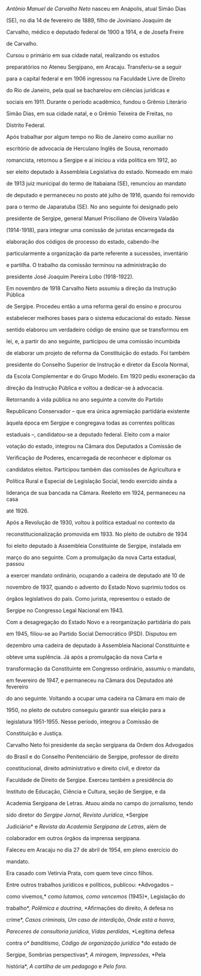 

*Antônio Manuel de Carvalho Neto* nasceu em Anápolis, atual Simão Dias

(SE), no dia 14 de fevereiro de 1889, filho de Joviniano Joaquim de

Carvalho, médico e deputado federal de 1900 a 1914, e de Josefa Freire

de Carvalho.



Cursou o primário em sua cidade natal, realizando os estudos

preparatórios no Ateneu Sergipano, em Aracaju. Transferiu-se a seguir

para a capital federal e em 1906 ingressou na Faculdade Livre de Direito

do Rio de Janeiro, pela qual se bacharelou em ciências jurídicas e

sociais em 1911. Durante o período acadêmico, fundou o Grêmio Literário

Simão Dias, em sua cidade natal, e o Grêmio Teixeira de Freitas, no

Distrito Federal.



Após trabalhar por algum tempo no Rio de Janeiro como auxiliar no

escritório de advocacia de Herculano Inglês de Sousa, renomado

romancista, retornou a Sergipe e aí iniciou a vida política em 1912, ao

ser eleito deputado à Assembleia Legislativa do estado. Nomeado em maio

de 1913 juiz municipal do termo de ltabaiana (SE), renunciou ao mandato

de deputado e permaneceu no posto até julho de 1916, quando foi removido

para o termo de Japaratuba (SE). No ano seguinte foi designado pelo

presidente de Sergipe, general Manuel Prisciliano de Oliveira Valadão

(1914-1918), para integrar uma comissão de juristas encarregada da

elaboração dos códigos de processo do estado, cabendo-lhe

particularmente a organização da parte referente a sucessões, inventário

e partilha. O trabalho da comissão terminou na administração do

presidente José Joaquim Pereira Lobo (1918-1922).



Em novembro de 1918 Carvalho Neto assumiu a direção da Instrução Pública

de Sergipe. Procedeu então a uma reforma geral do ensino e procurou

estabelecer melhores bases para o sistema educacional do estado. Nesse

sentido elaborou um verdadeiro código de ensino que se transformou em

lei, e, a partir do ano seguinte, participou de uma comissão incumbida

de elaborar um projeto de reforma da Constituição do estado. Foi também

presidente do Conselho Superior de Instrução e diretor da Escola Normal,

da Escola Complementar e do Grupo Modelo. Em 1920 pediu exoneração da

direção da Instrução Pública e voltou a dedicar-se à advocacia.



Retornando à vida pública no ano seguinte a convite do Partido

Republicano Conservador – que era única agremiação partidária existente

àquela época em Sergipe e congregava todas as correntes políticas

estaduais –, candidatou-se a deputado federal. Eleito com a maior

votação do estado, integrou na Câmara dos Deputados a Comissão de

Verificação de Poderes, encarregada de reconhecer e diplomar os

candidatos eleitos. Participou também das comissões de Agricultura e

Política Rural e Especial de Legislação Social, tendo exercido ainda a

liderança de sua bancada na Câmara. Reeleito em 1924, permaneceu na casa

até 1926.



Após a Revolução de 1930, voltou à política estadual no contexto da

reconstitucionalização promovida em 1933. No pleito de outubro de 1934

foi eleito deputado à Assembleia Constituinte de Sergipe, instalada em

março do ano seguinte. Com a promulgação da nova Carta estadual, passou

a exercer mandato ordinário, ocupando a cadeira de deputado até 10 de

novembro de 1937, quando o advento do Estado Novo suprimiu todos os

órgãos legislativos do país. Como jurista, representou o estado de

Sergipe no Congresso Legal Nacional em 1943.



Com a desagregação do Estado Novo e a reorganização partidária do país

em 1945, filiou-se ao Partido Social Democrático (PSD). Disputou em

dezembro uma cadeira de deputado à Assembleia Nacional Constituinte e

obteve uma suplência. Já após a promulgação da nova Carta e

transformação da Constituinte em Congresso ordinário, assumiu o mandato,

em fevereiro de 1947, e permaneceu na Câmara dos Deputados até fevereiro

do ano seguinte. Voltando a ocupar uma cadeira na Câmara em maio de

1950, no pleito de outubro conseguiu garantir sua eleição para a

legislatura 1951-1955. Nesse período, integrou a Comissão de

Constituição e Justiça.



Carvalho Neto foi presidente da seção sergipana da Ordem dos Advogados

do Brasil e do Conselho Penitenciário de Sergipe, professor de direito

constitucional, direito administrativo e direito civil, e diretor da

Faculdade de Direito de Sergipe. Exerceu também a presidência do

Instituto de Educação, Ciência e Cultura, seção de Sergipe, e da

Academia Sergipana de Letras. Atuou ainda no campo do jornalismo, tendo

sido diretor do *Sergipe Jornal*, *Revista Jurídica*, *Sergipe

Judiciário* e *Revista da Academia Sergipana de Letras*, além de

colaborador em outros órgãos da imprensa sergipana.



Faleceu em Aracaju no dia 27 de abril de 1954, em pleno exercício do

mandato.



Era casado com Vetirvia Prata, com quem teve cinco filhos.



Entre outros trabalhos jurídicos e políticos, publicou: *Advogados –

como vivemos,* *como lutamos, como vencemos* (1945)*, Legislação do

trabalho*, *Polêmica e doutrina*, *Afirmações do direito, A defesa no

crime*, *Casos criminais, Um caso de interdição*, *Onde* *está a honra*,

*Pareceres de consultoria jurídica*, *Vidas perdidas*, *Legítima defesa

contra o* *banditismo*, *Código de organização jurídica* *do estado de

Sergipe, Sombrias perspectivas*, *A miragem*, *Impressões*, *Pela

história*, *A cartilha de um pedagogo* e *Pelo foro.*



